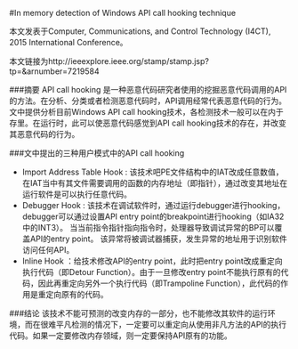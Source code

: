 #In memory detection of Windows API call hooking technique

本文发表于Computer, Communications, and Control Technology (I4CT), 2015 International Conference。

本文链接为http://ieeexplore.ieee.org/stamp/stamp.jsp?tp=&arnumber=7219584

###摘要
API call hooking 是一种恶意代码研究者使用的挖掘恶意代码调用的API的方法。在分析、分类或者检测恶意代码时，API调用经常代表恶意代码的行为。文中提供分析目前Windows API call hooking技术，各检测技术一般可以在内于存里。在运行时，此可以使恶意代码感觉到API call hooking技术的存在，并改变其恶意代码的行为。

###文中提出的三种用户模式中的API call hooking
-	Import Address Table Hook : 该技术吧PE文件结构中的IAT改成任意数值，在IAT当中有其文件需要调用的函数的内存地址（即指针），通过改变其地址在运行软件是可以执行任意代码。
-	Debugger Hook : 该技术在调试软件时，通过运行debugger进行hooking，debugger可以通过设置API entry point的breakpoint进行hooking（如IA32中的INT3）。 当当前指令指针指向指令时，处理器导致调试异常的BP可以覆盖API的entry point。 该异常将被调试器捕获，发生异常的地址用于识别软件访问任何API。
-	Inline Hook ：给技术修改API的entry point，此时把entry point改成重定向执行代码（即Detour Function）。由于一旦修改entry point不能执行原有的代码，因此再重定向另外一个执行代码（即Trampoline Function），此代码的作用是重定向原有的代码。

###结论
该技术不能可预测的改变内存的一部分，也不能修改其软件的运行环境，而在很难平凡检测的情况下，一定要可以重定向从使用非凡方法的API的执行代码。如果一定要修改内存领域，则一定要保持API原有的功能。

